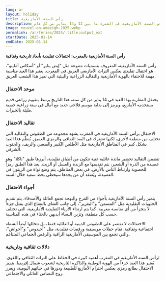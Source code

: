 ```yaml
---
lang: ar
layout: holiday
title: رأس السنة الأمازيغية
description: يصادف اليوم الأول من السنة حسب التقويم الزراعي الأمازيغي الذي يعود إلى العصور القديمة. يحتفل برأس السنة الأمازيغية في الفترة ما بين 12 و14 يناير من كل عام.
image: nouvel-an-amazigh-2025.webp
permalink: /ar/feries/2025/:title:output_ext
startDate: 2025-01-14
endDate: 2025-01-14
---
```

**رأس السنة الأمازيغية بالمغرب: احتفالات تقليدية بأبعاد تاريخية وثقافية**

رأس السنة الأمازيغية، المعروف بتسميات متنوعة مثل "إيض يناير" أو "أسكاس أماينو"، هو احتفال تقليدي يعكس التراث الأمازيغي العريق في المغرب. يعتبر هذا العيد مناسبة مهمة للاحتفاء بالهوية الأمازيغية والتقاليد الزراعية والبيئية التي تميز هذا الشعب العريق.

### موعد الاحتفال

يحتفل المغاربة بهذا العيد في 14 يناير من كل سنة، هذا التاريخ يرتبط بتقويم زراعي قديم يستخدمه الأمازيغ، ويرمز إلى بداية موسم فلاحي جديد مع آمال في سنة زراعية خصبة مليئة بالخيرات.

### تقاليد الاحتفال

الاحتفال برأس السنة الأمازيغية في المغرب يشهد مجموعة من الطقوس والتقاليد التي تختلف من منطقة لأخرى، لكنها تشترك في البعد الثقافي والرمزي العميق. يُنظّم هذا العيد بشكل كبير في المناطق الأمازيغية مثل الأطلس الكبير والصغير، والريف، والجنوب الشرقي.

تتضمن التقاليد تحضير مائدة عائلية غنية تتكون من أطباق تقليدية، أبرزها طبق "تاكلا" وهو عصيدة من الذرة أو الشعير، يتم تقديمها مع الزبدة والعسل أو الزيت. يعد هذا الطبق رمزاً للخصوبة وارتباط الناس بالأرض. في بعض المناطق، يتم وضع نواة من الزيتون في العصيدة، ويُعتقد أن من يجدها سيحظى بحظ سعيد خلال السنة.

### أجواء الاحتفال

يتميز رأس السنة الأمازيغية بأجواء من الفرح والبهجة تجمع العائلة والأصدقاء. يتم تقديم الحلويات التقليدية مثل "المسمن" و"البغرير"، إلى جانب الشاي بالنعناع الذي يمثل جزءاً لا يتجزأ من أي مناسبة مغربية. كما يتم ارتداء الأزياء التقليدية الأمازيغية، التي تختلف حسب كل منطقة، وتزين النساء أيديهن بالحناء في هذه المناسبة.

الاحتفالات لا تقتصر على الطقوس الدينية أو العائلية فقط، بل تتخللها أيضاً أنشطة اجتماعية وثقافية. تقام حفلات موسيقية ورقصات تقليدية، مثل "أحيدوس" و"أحواش"، والتي تجمع بين الموسيقى الأمازيغية الراقية والرقص الجماعي المتناغم.

### دلالات ثقافية وتاريخية

لرأس السنة الأمازيغية في المغرب أهمية كبيرة في الحفاظ على التراث الثقافي واللغوي. يُعتبر هذا العيد جزءاً من الهوية الوطنية والذاكرة التاريخية لشعوب شمال إفريقيا. يتميز الاحتفال بطابع رمزي يعكس احترام الأمازيغ للطبيعة ودورها في حياتهم اليومية، ويعزز روح التضامن العائلي والاجتماعي.
